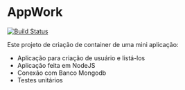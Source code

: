 # AppWork
[![Build Status](https://travis-ci.org/joemccann/dillinger.svg?branch=master)](https://travis-ci.org/joemccann/dillinger)

Este projeto de criação de container de uma mini aplicação:

  - Aplicação para criação de usuário e listá-los
  - Aplicação feita em NodeJS
  - Conexão com Banco Mongodb
  - Testes unitários
